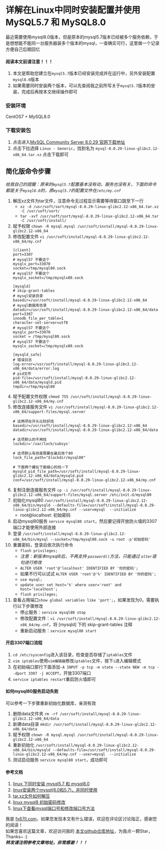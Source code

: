 # 详解在Linux中同时安装配置并使用 MySQL5.7 和 MySQL8.0  

最近需要使用mysql8.0版本，但是原本的mysql5.7版本已经被多个服务依赖，于是想想能不能同一台服务器装多个版本的mysql，一查确实可行，这里做一个记录方便自己后期回忆  

#### 阅读本文前请注意！！！
1. 本文是帮助您建立在`mysql5.7`版本已经安装完成并在运行中，另外安装配置`mysql8.0`版本  
2. 如果需要同时安装两个版本，可以先查阅我之前所写关于`mysql5.7`版本的安装，完成后再按本文继续操作即可  


### 安装环境
CentOS7 + MySQL8.0

### 下载安装包
1. 点击进入[MySQL Community Server 8.0.29 官网下载地址](https://dev.mysql.com/downloads/mysql/)  
2. 点击下拉选择 `Linux - Generic`，找到名为 `mysql-8.0.29-linux-glibc2.12-x86_64.tar.xz` 点击下载即可  


## 简化版命令步骤
*给我自己的提醒：原来的`mysql5.7`配置基本没有动，服务也没有关，下面的命令都是关于`mysql8.0`的，原`mysql5.7`的配置文件在`/etc/my.cnf`*
1. 解压xz文件为tar文件，注意命令无过程显示需要等待窗口跳至下一行  
	+ `xz -d /usr/soft/sort/mysql-8.0.29-linux-glibc2.12-x86_64.tar.xz -C /usr/soft/sort/`  
	+ `tar -xvf /usr/soft/sort/mysql-8.0.29-linux-glibc2.12-x86_64.tar -C /usr/soft/install/`  
2. 赋予权限 `chown -R mysql.mysql /usr/soft/install/mysql-8.0.29-linux-glibc2.12-x86_64`
3. 修改配置文件 `vi /usr/soft/install/mysql-8.0.29-linux-glibc2.12-x86_64/my.cnf`
	```
	[client]
	port=3307
	# mysql57 不要这个
	mysqlx_port=33070
	socket=/tmp/mysql80.sock
	# mysql57 不要这个
	mysqlx_socket=/tmp/mysqlx80.sock
	
	[mysqld]
	# skip-grant-tables
	# mysql安装目录
	basedir=/usr/soft/install/mysql-8.0.29-linux-glibc2.12-x86_64
	# mysql数据库目录
	datadir=/usr/soft/install/mysql-8.0.29-linux-glibc2.12-x86_64/data
	port=3307
	innodb_file_per_table=1
	character-set-server=utf8
	# mysql57 不要这个
	mysqlx_port=33070
	socket = /tmp/mysql80.sock
	# mysql57 不要这个
	mysqlx_socket=/tmp/mysqlx80.sock
	
	[mysqld_safe]
	# 错误日志
	log-error=/usr/soft/install/mysql-8.0.29-linux-glibc2.12-x86_64/data/error.log
	# pid文件
	pid-file=/usr/soft/install/mysql-8.0.29-linux-glibc2.12-x86_64/data/mysqld.pid
	tmpdir=/tmp/mysql80
	```
4. 赋予配置文件权限 `chmod 755 /usr/soft/install/mysql-8.0.29-linux-glibc2.12-x86_64/my.cnf`
5. 修改连接服务文件 `vi /usr/soft/install/mysql-8.0.29-linux-glibc2.12-x86_64/support-files/mysql.server`
	```
	# 这两项在开头比较好找
	basedir=/usr/soft/install/mysql-8.0.29-linux-glibc2.12-x86_64
	datadir=/usr/soft/install/mysql-8.0.29-linux-glibc2.12-x86_64/data
	
	# 这项默认的不用找
	lockdir='/var/lock/subsys'
	
	# 这项默认有但是需要在最后改个80
	lock_file_path="$lockdir/mysql80"
	
	# 下面两个藏在下面细心的找一下
	mysqld_pid_file_path=/usr/soft/install/mysql-8.0.29-linux-glibc2.12-x86_64/data/mysqld.pid
	conf=/usr/soft/install/mysql-8.0.29-linux-glibc2.12-x86_64/my.cnf
	```
6. 复制注册连接服务文件  `cp -i /usr/soft/install/mysql-8.0.29-linux-glibc2.12-x86_64/support-files/mysql.server /etc/init.d/mysql80`
7. 初始化mysql80 `/usr/soft/install/mysql-8.0.29-linux-glibc2.12-x86_64/bin/mysqld --defaults-file=/usr/soft/install/mysql-8.0.29-linux-glibc2.12-x86_64/my.cnf --user=mysql  --initialize`
	+ root@localhost: 初始密码  
8. 启动mysql80服务 `service mysql80 start`，然后要记得开放防火墙的3307端口才能使用外部连接  
9. 登录 `/usr/soft/install/mysql-8.0.29-linux-glibc2.12-x86_64/bin/mysql --socket=/tmp/mysql80.sock -u root -p'初始密码'`
10. 重置密码，登录后依次执行命令
	+ `flush privileges;`  
	+ *注意：新版本mysql8后，不再支持 `password()`方法，只能通过 `alter`语句进行修改*  
	+ `ALTER USER 'root'@'localhost' IDENTIFIED BY '你的密码';`
	+ 如果不行可以试试 `ALTER USER 'root'@'%' IDENTIFIED BY '你的密码';`
	+ `use mysql;`  
	+ `update user set host='%' where user='root' and host='localhost';`  
	+ `flush privileges;`  
11. 查看占用端口`show global variables like 'port';`，如果发现为0，需要执行以下步骤修改
	+ 停止服务：`service mysql80 stop`  
	+ 修改配置文件：`vi /usr/soft/install/mysql-8.0.29-linux-glibc2.12-x86_64/my.cnf`，将 [mysqld] 下的 skip-grant-tables 注释  
	+ 重新启动服务：`service mysql80 start`  

#### 开启3307端口流程
1. `cd /etc/sysconfig`进入该目录，检查是否存储了`iptables`文件  
2. `vim iptables`使用`vim编辑器`修改`iptables`文件，按下`i`进入编辑模式  
3. 在初始端口那行下面添加`-A INPUT -p tcp -m state --state NEW -m tcp --dport 3307 -j ACCEPT`，开放3307端口  
4. `service iptables restart`重启防火墙即可  

#### 如何mysql80服务启动失败
可以参考一下步骤重新初始化数据库，亲测有效
1. 删除data文件夹 `rm -rf /usr/soft/install/mysql-8.0.29-linux-glibc2.12-x86_64/data`  
2. 新建data目录 `mkdir /usr/soft/install/mysql-8.0.29-linux-glibc2.12-x86_64/data`  
3. 赋予权限 `chown -R mysql.mysql /usr/soft/install/mysql-8.0.29-linux-glibc2.12-x86_64`  
4. 重新初始化 `/usr/soft/install/mysql-8.0.29-linux-glibc2.12-x86_64/bin/mysqld --defaults-file=/usr/soft/install/mysql-8.0.29-linux-glibc2.12-x86_64/my.cnf --user=mysql  --initialize`
5. 测试启动服务 `service mysql80 start`，成功即可

#### 参考文档
1. [linux 下同时安装 mysql5.7 和 mysql8.0](https://blog.csdn.net/qq_43800252/article/details/113817371)  
2. [linux安装两个mysql(8.0和5.7)，并同时使用](https://blog.csdn.net/qq_40800602/article/details/106499000)  
3. [tar.xz文件如何解压](https://blog.csdn.net/duyudong0425/article/details/113928414)  
4. [linux mysql8 初始密码修改](https://blog.csdn.net/u011908518/article/details/119632672)  
5. [linux下查看mysql端口号和修改端口号方法](https://www.csdn.net/tags/MtzaAgysMTE5MjAtYmxvZwO0O0OO0O0O.html)  

我是 [fx67ll.com](https://fx67ll.com)，如果您发现本文有什么错误，欢迎在评论区讨论指正，感谢您的阅读！  
如果您喜欢这篇文章，欢迎访问我的 [本文github仓库地址](https://github.com/fx67ll/fx67llLinux/blob/master/serve-blog/2022/2022-04/linux-install-mysql-with2version.md)，为我点一颗Star，Thanks~ :)  
***转发请注明参考文章地址，非常感谢！！！***